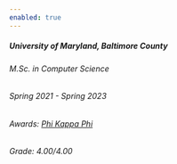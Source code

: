```yaml
---
enabled: true
---
```


<h5>University of Maryland, Baltimore County</h5>
<div class="space-between">
    <h6>M.Sc. in 
    <!-- <span class="tooltip-text" data-toggle="tooltip" data-placement="right" title="Computer Science">CS</span> -->
    Computer Science
    </h6>
    <h6>Spring 2021 - Spring 2023</h6>
</div>
<div class="space-between">
    <h6>Awards: <a href="https://phikappaphi.meritpages.com/stories/Shubhashis-Roy-Dipta-Inducted-into-The-Honor-Society-of-Phi-Kappa-Phi/107714395" target="_blank">Phi Kappa Phi</a></h6>
    <h6>Grade: 4.00/4.00</h6>
</div>
